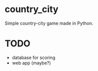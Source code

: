 # country_city
Simple country-city game made in Python.

# TODO
* database for scoring
* web app (maybe?)

